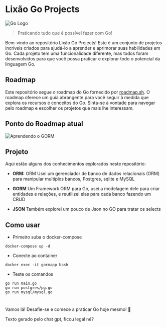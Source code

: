 # Lixão Go Projects

![Go Logo](https://upload.wikimedia.org/wikipedia/commons/thumb/0/05/Go_Logo_Blue.svg/1920px-Go_Logo_Blue.svg.png)

> Praticando tudo que é possível fazer com Go!

Bem-vindo ao repositório Lixão Go Projects! Este é um conjunto de projetos incríveis criados para ajudá-lo a aprender e aprimorar suas habilidades em Go. Cada projeto tem uma funcionalidade diferente, mas todos foram desenvolvidos para que você possa praticar e explorar todo o potencial da linguagem Go.



## Roadmap

Este repositório segue o roadmap do Go fornecido por [roadmap.sh](https://roadmap.sh/golang). O roadmap oferece um guia abrangente para você seguir à medida que explora os recursos e conceitos do Go. Sinta-se à vontade para navegar pelo roadmap e escolher os projetos que mais lhe interessam.

## Ponto do Roadmap atual
![Aprendendo o GORM](https://i.imgur.com/0lAlgX3.png)
## Projeto

Aqui estão alguns dos conhecimentos explorados neste repositório:

- **ORM:** ORM Usei um gerenciador de banco de dados relacionais (ORM) para manipular multiplos bancos, Postgres, sqlite e MySQL

- **GORM** Um Framework ORM para Go, usei a modelagem dele para criar entidades e relações, e reutilizei elas para cada banco fazendo um CRUD

- **JSON** Também explorei um pouco de Json no GO para tratar os selects

## Como usar

- Primeiro suba o docker-compose
```
docker-compose up -d
```
- Conecte ao container
```
docker exec -it gormapp bash
```
- Teste os comandos
```
go run main.go
go run postgres/pg.go
go run mysql/mysql.go
```

#

Vamos lá! Desafie-se e comece a praticar Go hoje mesmo! 🚀

Texto gerado pelo chat gpt, ficou legal né?
